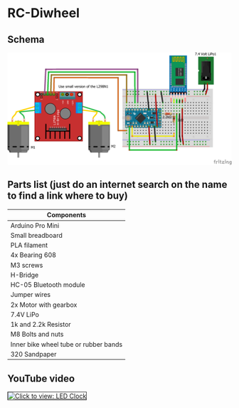 ﻿# RC-Diwheel
 
 ## Schema
 
 ![alt text](https://github.com/leonvandenbeukel/RC-Diwheel/blob/master/Schema.png)

 ## Parts list (just do an internet search on the name to find a link where to buy)

| Components                |
| -------------             |
| Arduino Pro Mini          |
| Small breadboard          |
| PLA filament              |
| 4x Bearing 608            |
| M3 screws                 |
| H-Bridge                  |
| HC-05 Bluetooth module    |
| Jumper wires              |
| 2x Motor with gearbox     |
| 7.4V LiPo                 |
| 1k and 2.2k Resistor      |
| M8 Bolts and nuts         |
| Inner bike wheel tube or rubber bands |
| 320 Sandpaper                         |

## YouTube video

<a href="https://youtu.be/HpxdMZ-n_pE" target="_blank"><img src="https://img.youtube.com/vi/HpxdMZ-n_pE/0.jpg" 
alt="Click to view: LED Clock" width="500" border="1" /></a>
